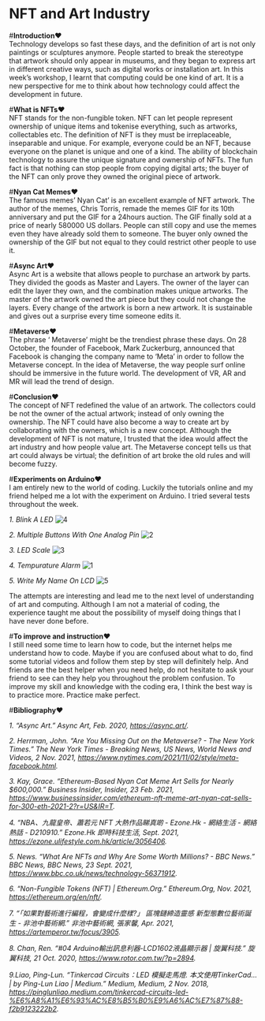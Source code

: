 <h1>NFT and Art Industry</h1>

#**Introduction**❤<br>
Technology develops so fast these days, and the definition of art is not only paintings or sculptures anymore. People started to break the stereotype that artwork should only appear in museums, and they began to express art in different creative ways, such as digital works or installation art. In this week’s workshop, I learnt that computing could be one kind of art. It is a new perspective for me to think about how technology could affect the development in future.

#**What is NFTs**❤ <br>
NFT stands for the non-fungible token. NFT can let people represent ownership of unique items and tokenise everything, such as artworks, collectables etc. The definition of NFT is they must be irreplaceable, inseparable and unique. For example, everyone could be an NFT, because everyone on the planet is unique and one of a kind. The ability of blockchain technology to assure the unique signature and ownership of NFTs. The fun fact is that nothing can stop people from copying digital arts; the buyer of the NFT can only prove they owned the original piece of artwork. 

#**Nyan Cat Memes**❤<br>
The famous memes’ Nyan Cat’ is an excellent example of NFT artwork. The author of the memes, Chris Torris, remade the memes GIF for its 10th anniversary and put the GIF for a 24hours auction. The GIF finally sold at a price of nearly 580000 US dollars. People can still copy and use the memes even they have already sold them to someone. The buyer only owned the ownership of the GIF but not equal to they could restrict other people to use it. 

#**Async Art**❤<br>
Async Art is a website that allows people to purchase an artwork by parts. They divided the goods as Master and Layers. The owner of the layer can edit the layer they own, and the combination makes unique artworks. The master of the artwork owned the art piece but they could not change the layers. Every change of the artwork is born a new artwork. It is sustainable and gives out a surprise every time someone edits it.

#**Metaverse**❤<br>
The phrase ‘ Metaverse’ might be the trendiest phrase these days. On 28 October, the founder of Facebook, Mark Zuckerburg, announced that Facebook is changing the company name to ‘Meta’ in order to follow the Metaverse concept. In the idea of Metaverse, the way people surf online should be immersive in the future world. The development of VR, AR and MR will lead the trend of design.

#**Conclusion**❤<br>
The concept of NFT redefined the value of an artwork. The collectors could be not the owner of the actual artwork; instead of only owning the ownership. The NFT could have also become a way to create art by collaborating with the owners, which is a new concept. Although the development of NFT is not mature, I trusted that the idea would affect the art industry and how people value art. The Metaverse concept tells us that art could always be virtual; the definition of art broke the old rules and will become fuzzy.

#**Experiments on Arduino**❤<br>
I am entirely new to the world of coding. Luckily the tutorials online and my friend helped me a lot with the experiment on Arduino. I tried several tests throughout the week.

*1. Blink A LED*
![4](https://user-images.githubusercontent.com/94388569/142333371-ee04c45f-3b21-4d90-b34d-95960eedb5c5.jpg)

*2. Multiple Buttons With One Analog Pin*
![2](https://user-images.githubusercontent.com/94388569/142333397-bf580354-62d3-4615-bf63-090c65a50c60.jpg)

*3. LED Scale*
![3](https://user-images.githubusercontent.com/94388569/142333410-8bf4b4c4-d6fa-49a4-8539-07e61f241165.jpg)

*4. Tempurature Alarm*
![1](https://user-images.githubusercontent.com/94388569/142333453-c0c277fa-f92c-4541-b2f8-24b00c076249.jpg)

*5. Write My Name On LCD*
![5](https://user-images.githubusercontent.com/94388569/142333476-aefdf8e3-dc84-46da-be02-cc1fbdf9e345.jpg)

The attempts are interesting and lead me to the next level of understanding of art and computing. Although I am not a material of coding, the experience taught me about the possibility of myself doing things that I have never done before.

#**To improve and instruction**❤<br>
I still need some time to learn how to code, but the internet helps me understand how to code. Maybe if you are confused about what to do, find some tutorial videos and follow them step by step will definitely help. And friends are the best helper when you need help, do not hesitate to ask your friend to see can they help you throughout the problem confusion. To improve my skill and knowledge with the coding era, I think the best way is to practice more. Practice make perfect.

#**Bibliography**❤<br>

*1. “Async Art.” Async Art, Feb. 2020, https://async.art/.*

*2. Herrman, John. “Are You Missing Out on the Metaverse? - The New York Times.” The New York Times - Breaking News, US News, World News and Videos, 2 Nov. 2021, https://www.nytimes.com/2021/11/02/style/meta-facebook.html.*

*3. Kay, Grace. “Ethereum-Based Nyan Cat Meme Art Sells for Nearly $600,000.” Business Insider, Insider, 23 Feb. 2021, https://www.businessinsider.com/ethereum-nft-meme-art-nyan-cat-sells-for-300-eth-2021-2?r=US&IR=T.*

*4. “NBA、九龍皇帝、蕭若元 NFT 大熱作品睇真啲 - Ezone.Hk - 網絡生活 - 網絡熱話 - D210910.” Ezone.Hk 即時科技生活, Sept. 2021, https://ezone.ulifestyle.com.hk/article/3056406.*

*5. News. “What Are NFTs and Why Are Some Worth Millions? - BBC News.” BBC News, BBC News, 23 Sept. 2021, https://www.bbc.co.uk/news/technology-56371912.*

*6. “Non-Fungible Tokens (NFT) | Ethereum.Org.” Ethereum.Org, Nov. 2021, https://ethereum.org/en/nft/.*

*7. “「如果對藝術進行編程，會變成什麼樣?」 區塊鏈締造靈感 新型態數位藝術誕生 - 非池中藝術網.” 非池中藝術網, 張家馨, Apr. 2021, https://artemperor.tw/focus/3905.*

*8. Chan, Ren. “#04 Arduino輸出訊息利器-LCD1602液晶顯示器 | 旋翼科技.” 旋翼科技, 21 Oct. 2020, https://www.rotor.com.tw/?p=2894.*

*9.Liao, Ping-Lun. “Tinkercad Circuits：LED 模擬走馬燈. 本文使用TinkerCad… | by Ping-Lun Liao | Medium.” Medium, Medium, 2 Nov. 2018, https://pinglunliao.medium.com/tinkercad-circuits-led-%E6%A8%A1%E6%93%AC%E8%B5%B0%E9%A6%AC%E7%87%88-f2b9123222b2.*
